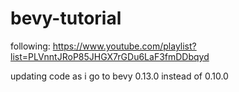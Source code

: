 # bevy-tutorial

following: https://www.youtube.com/playlist?list=PLVnntJRoP85JHGX7rGDu6LaF3fmDDbqyd

updating code as i go to bevy 0.13.0 instead of 0.10.0
